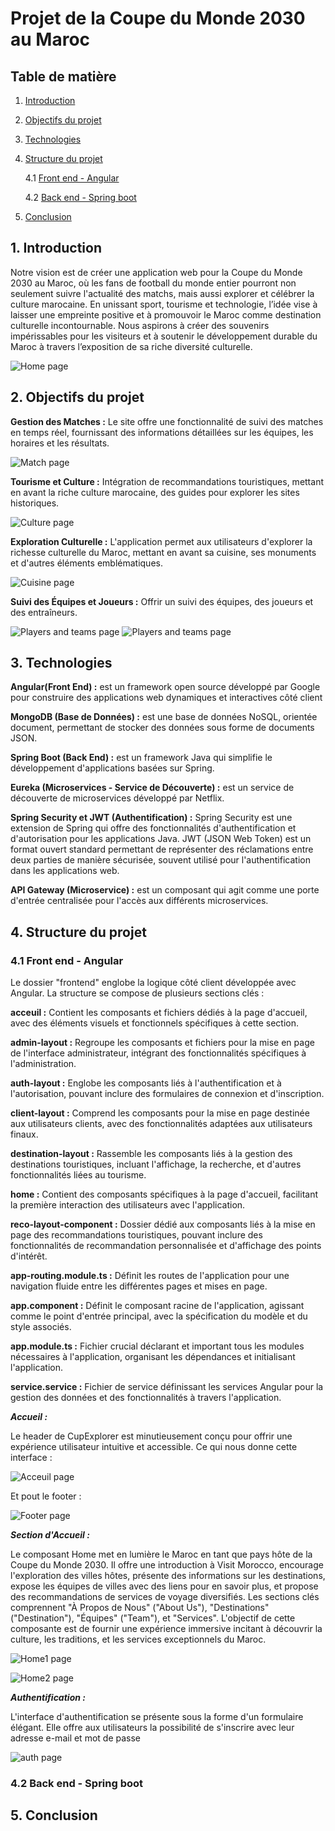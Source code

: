 # Projet de la Coupe du Monde 2030 au Maroc

## Table de matière

1. [Introduction](##1-introduction)
2. [Objectifs du projet](##2-objectifs-du-projet)
3. [Technologies](##3-technologie)
4. [Structure du projet](##4-structure-du-projet)

    4.1 [Front end - Angular](###41-front-end---angular)

    4.2 [Back end - Spring boot](###42-back-end---spring-boot)

5. [Conclusion](##5conclusion)
## 1. Introduction
Notre vision est de créer une application web pour la Coupe du Monde 2030 au Maroc, où les fans de football du monde entier pourront non seulement suivre l'actualité des matchs, mais aussi explorer et célébrer la culture marocaine. En unissant sport, tourisme et technologie, l’idée vise à laisser une empreinte positive et à promouvoir le Maroc comme destination culturelle incontournable. Nous aspirons à créer des souvenirs impérissables pour les visiteurs et à soutenir le développement durable du Maroc à travers l’exposition de sa riche diversité culturelle.

![Home page](/src/main/resources/photo/home.jpeg)

## 2. Objectifs du projet
**Gestion des Matches :** Le site offre une fonctionnalité de suivi des matches en temps réel, fournissant des informations détaillées sur les équipes, les horaires et les résultats.

![Match page](/src/main/resources/photo/match.jpeg)

**Tourisme et Culture :** Intégration de recommandations touristiques, mettant en avant la riche culture marocaine, des guides pour explorer les sites historiques.

![Culture page](/src/main/resources/photo/monument.png)

**Exploration Culturelle :** L'application permet aux utilisateurs d'explorer la richesse culturelle du Maroc, mettant en avant sa cuisine, ses monuments et d'autres éléments emblématiques.

![Cuisine page](/src/main/resources/photo/food.jpeg)

**Suivi des Équipes et Joueurs :** Offrir un suivi des équipes, des joueurs et des entraîneurs.

![Players and teams page](/src/main/resources/photo/teams.jpeg)
![Players and teams page](/src/main/resources/photo/players.jpeg)
## 3. Technologies
**Angular(Front End) :** est un framework open source développé par Google pour construire des applications web dynamiques et interactives côté client

**MongoDB (Base de Données) :**  est une base de données NoSQL, orientée document, permettant de stocker des données sous forme de documents JSON. 

**Spring Boot (Back End) :** est un framework Java qui simplifie le développement d'applications basées sur Spring.

**Eureka (Microservices - Service de Découverte) :** est un service de découverte de microservices développé par Netflix.

**Spring Security et JWT (Authentification) :** Spring Security est une extension de Spring qui offre des fonctionnalités d'authentification et d'autorisation pour les applications Java. JWT (JSON Web Token) est un format ouvert standard permettant de représenter des réclamations entre deux parties de manière sécurisée, souvent utilisé pour l'authentification dans les applications web.

**API Gateway (Microservice) :** est un composant qui agit comme une porte d'entrée centralisée pour l'accès aux différents microservices.

## 4. Structure du projet
### 4.1 Front end - Angular

Le dossier "frontend" englobe la logique côté client développée avec Angular. La structure se compose de plusieurs sections clés :

**acceuil :** Contient les composants et fichiers dédiés à la page d'accueil, avec des éléments visuels et fonctionnels spécifiques à cette section.

**admin-layout :** Regroupe les composants et fichiers pour la mise en page de l'interface administrateur, intégrant des fonctionnalités spécifiques à l'administration.

**auth-layout :** Englobe les composants liés à l'authentification et à l'autorisation, pouvant inclure des formulaires de connexion et d'inscription.

**client-layout :** Comprend les composants pour la mise en page destinée aux utilisateurs clients, avec des fonctionnalités adaptées aux utilisateurs finaux.

**destination-layout :** Rassemble les composants liés à la gestion des destinations touristiques, incluant l'affichage, la recherche, et d'autres fonctionnalités liées au tourisme.

**home :** Contient des composants spécifiques à la page d'accueil, facilitant la première interaction des utilisateurs avec l'application.

**reco-layout-component :** Dossier dédié aux composants liés à la mise en page des recommandations touristiques, pouvant inclure des fonctionnalités de recommandation personnalisée et d'affichage des points d'intérêt.

**app-routing.module.ts :** Définit les routes de l'application pour une navigation fluide entre les différentes pages et mises en page.

**app.component :** Définit le composant racine de l'application, agissant comme le point d'entrée principal, avec la spécification du modèle et du style associés.

**app.module.ts :** Fichier crucial déclarant et important tous les modules nécessaires à l'application, organisant les dépendances et initialisant l'application.

**service.service :** Fichier de service définissant les services Angular pour la gestion des données et des fonctionnalités à travers l'application.

__*Accueil :*__

Le header de CupExplorer est minutieusement conçu pour offrir une expérience utilisateur intuitive et accessible.
Ce qui nous donne cette interface :   
 
![Acceuil page](/src/main/resources/photo/home.jpeg)

Et pout le footer : 

![Footer page](/src/main/resources/photo/footer.png)


__*Section d'Accueil :*__

Le composant Home met en lumière le Maroc en tant que pays hôte de la Coupe du Monde 2030. Il offre une introduction à Visit Morocco, encourage l'exploration des villes hôtes, présente des informations sur les destinations, expose les équipes de villes avec des liens pour en savoir plus, et propose des recommandations de services de voyage diversifiés. Les sections clés comprennent "À Propos de Nous" ("About Us"), "Destinations" ("Destination"), "Équipes" ("Team"), et "Services". L'objectif de cette composante est de fournir une expérience immersive incitant à découvrir la culture, les traditions, et les services exceptionnels du Maroc.

![Home1 page](/src/main/resources/photo/homeSection.png)

![Home2 page](/src/main/resources/photo/homeSec2.png)

__*Authentification :*__

L'interface d'authentification se présente sous la forme d'un formulaire élégant. Elle offre aux utilisateurs la possibilité de s'inscrire avec leur adresse e-mail et mot de passe

![auth page](/src/main/resources/photo/auth.png)

### 4.2 Back end - Spring boot
## 5. Conclusion
